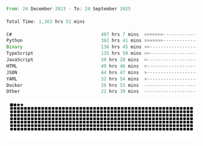 <!--START_SECTION:waka-->

```rust
From: 24 December 2023 - To: 24 September 2025

Total Time: 1,363 hrs 52 mins

C#                                 407 hrs 7 mins  >>>>>>>------------------   29.36 %
Python                             382 hrs 41 mins >>>>>>>------------------   27.60 %
Binary                             136 hrs 45 mins >>-----------------------   09.86 %
TypeScript                         135 hrs 50 mins >>-----------------------   09.80 %
JavaScript                         50 hrs 28 mins  >------------------------   03.64 %
HTML                               49 hrs 46 mins  >------------------------   03.59 %
JSON                               44 hrs 47 mins  >------------------------   03.23 %
YAML                               32 hrs 54 mins  >------------------------   02.37 %
Docker                             26 hrs 53 mins  -------------------------   01.94 %
Other                              22 hrs 39 mins  -------------------------   01.63 %
```

<!--END_SECTION:waka-->


<picture>
  <source media="(prefers-color-scheme: dark)" srcset="https://raw.githubusercontent.com/jeerawut97/jeerawut97/output/github-contribution-grid-snake.svg">
  <img alt="github contribution grid snake animation" src="https://raw.githubusercontent.com/jeerawut97/jeerawut97/output/github-contribution-grid-snake.svg">
</picture>
